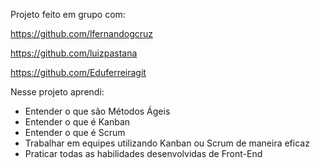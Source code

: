 Projeto feito em grupo com:

https://github.com/lfernandogcruz

https://github.com/luizpastana

https://github.com/Eduferreiragit


Nesse projeto aprendi:

* Entender o que são Métodos Ágeis
* Entender o que é Kanban
* Entender o que é Scrum
* Trabalhar em equipes utilizando Kanban ou Scrum de maneira eficaz
* Praticar todas as habilidades desenvolvidas de Front-End



